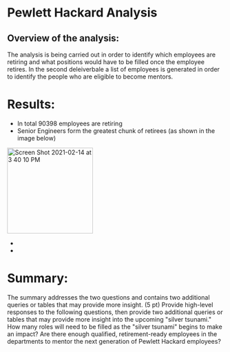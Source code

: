 # Pewlett Hackard Analysis

## Overview of the analysis:

The analysis is being carried out in order to identify which employees are retiring and what positions would have to be filled once the employee retires. In the second deleiverbale a list of employees is generated in order to identify the people who are eligible to become mentors.

# Results:

* In total 90398 employees are retiring 
* Senior Engineers form the greatest chunk of retirees (as shown in the image below)

<img width="199" alt="Screen Shot 2021-02-14 at 3 40 10 PM" src="https://user-images.githubusercontent.com/73799417/107888553-ecd15600-6eda-11eb-80c3-ce4716210ac7.png">


*
*

# Summary:

The summary addresses the two questions and contains two additional queries or tables that may provide more insight. (5 pt)
Provide high-level responses to the following questions, then provide two additional queries or tables that may provide more insight into the upcoming "silver tsunami."
How many roles will need to be filled as the "silver tsunami" begins to make an impact?
Are there enough qualified, retirement-ready employees in the departments to mentor the next generation of Pewlett Hackard employees?
